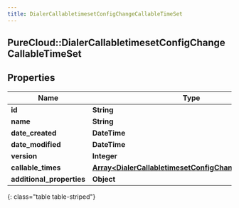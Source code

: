 ```yaml
---
title: DialerCallabletimesetConfigChangeCallableTimeSet
---
```

## PureCloud::DialerCallabletimesetConfigChangeCallableTimeSet

## Properties

|Name | Type | Description | Notes|
|------------ | ------------- | ------------- | -------------|
| **id** | **String** |  | [optional] |
| **name** | **String** |  | [optional] |
| **date_created** | **DateTime** |  | [optional] |
| **date_modified** | **DateTime** |  | [optional] |
| **version** | **Integer** |  | [optional] |
| **callable_times** | [**Array&lt;DialerCallabletimesetConfigChangeCallableTime&gt;**](DialerCallabletimesetConfigChangeCallableTime.html) |  | [optional] |
| **additional_properties** | **Object** |  | [optional] |
{: class="table table-striped"}


